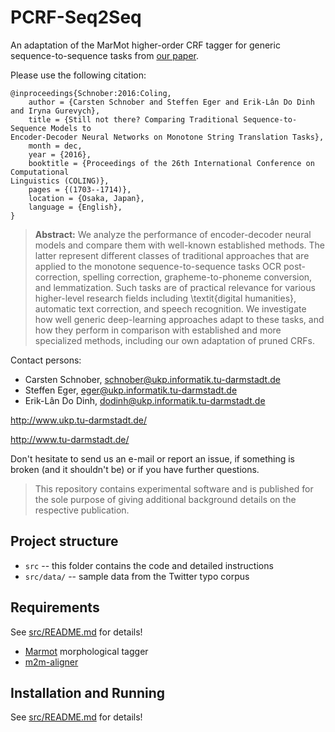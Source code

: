 # PCRF-Seq2Seq

An adaptation of the MarMot higher-order CRF tagger for generic sequence-to-sequence tasks from [our paper](http://aclweb.org/anthology/C16-1160).


Please use the following citation:

```
@inproceedings{Schnober:2016:Coling,
	author = {Carsten Schnober and Steffen Eger and Erik-Lân Do Dinh and Iryna Gurevych},
	title = {Still not there? Comparing Traditional Sequence-to-Sequence Models to
Encoder-Decoder Neural Networks on Monotone String Translation Tasks},
	month = dec,
	year = {2016},
	booktitle = {Proceedings of the 26th International Conference on Computational
Linguistics (COLING)},
	pages = {(1703--1714)},
	location = {Osaka, Japan},
	language = {English},
}
```

> **Abstract:** We analyze the performance of encoder-decoder neural models and compare them with well-known established methods. The latter represent different classes of traditional approaches that are applied to the monotone sequence-to-sequence tasks OCR post-correction, spelling correction, grapheme-to-phoneme conversion, and lemmatization.
Such tasks are of practical relevance for various higher-level research fields including \textit{digital humanities}, automatic text correction, and speech recognition. 
We investigate how well generic deep-learning approaches adapt to these tasks, and how they perform in comparison with established and more specialized methods, including our own adaptation of pruned CRFs. 


Contact persons: 
  * Carsten Schnober, schnober@ukp.informatik.tu-darmstadt.de
  * Steffen Eger, eger@ukp.informatik.tu-darmstadt.de
  * Erik-Lân Do Dinh, dodinh@ukp.informatik.tu-darmstadt.de

http://www.ukp.tu-darmstadt.de/

http://www.tu-darmstadt.de/


Don't hesitate to send us an e-mail or report an issue, if something is broken (and it shouldn't be) or if you have further questions.

> This repository contains experimental software and is published for the sole purpose of giving additional background details on the respective publication. 

## Project structure

* `src` -- this folder contains the code and detailed instructions
* `src/data/` -- sample data from the Twitter typo corpus

## Requirements
See [src/README.md](src/README.md) for details!

* [Marmot](https://github.com/muelletm/cistern/) morphological tagger
* [m2m-aligner](https://github.com/letter-to-phoneme/m2m-aligner) 

## Installation and Running
See [src/README.md](src/README.md) for details!
 
